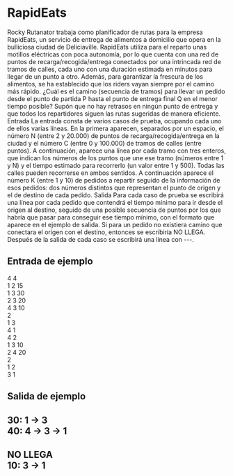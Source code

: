 # RapidEats

Rocky Rutanator trabaja como planificador de rutas para la empresa RapidEats, un servicio de entrega de alimentos a domicilio
que opera en la bulliciosa ciudad de Deliciaville.
RapidEats utiliza para el reparto unas motillos eléctricas con poca autonomía, por lo que cuenta con una red de puntos de recarga/recogida/entrega conectados por una intrincada red de
tramos de calles, cada uno con una duración estimada en minutos para llegar de un punto a otro. Además, para garantizar la frescura de los alimentos, se
ha establecido que los riders vayan siempre por el camino más rápido.
¿Cuál es el camino (secuencia de tramos) para llevar un pedido desde el punto de partida
P hasta el punto de entrega final Q en el menor tiempo posible?
Supón que no hay retrasos en ningún punto de entrega y que todos los repartidores siguen
las rutas sugeridas de manera eficiente.
Entrada
La entrada consta de varios casos de prueba, ocupando cada uno de ellos varias líneas.
En la primera aparecen, separados por un espacio, el número N (entre 2 y 20.000) de puntos de recarga/recogida/entrega en la ciudad y el número C (entre 0 y 100.000) de tramos
de calles (entre puntos). A continuación, aparece una línea por cada tramo con tres enteros,
que indican los números de los puntos que une ese tramo (números entre 1 y N) y el tiempo estimado para recorrerlo (un valor entre 1 y 500). Todas las calles pueden recorrerse en
ambos sentidos.
A continuación aparece el número K (entre 1 y 10) de pedidos a repartir seguido de la información de esos pedidos: dos números distintos que representan el punto de origen y el
de destino de cada pedido.
Salida
Para cada caso de prueba se escribirá una línea por cada pedido que contendrá el tiempo
mínimo para ir desde el origen al destino, seguido de una posible secuencia de puntos por
los que habría que pasar para conseguir ese tiempo mínimo, con el formato que aparece
en el ejemplo de salida.
Si para un pedido no existiera camino que conectara el origen con el destino, entonces se
escribiría NO LLEGA.
Después de la salida de cada caso se escribirá una línea con ---.

## Entrada de ejemplo
4 4  
1 2 15  
1 3 30  
2 3 20  
4 3 10  
2  
1 3  
4 1  
4 2  
1 3 10  
2 4 20  
2  
1 2  
3 1  

## Salida de ejemplo
30: 1 -> 3  
40: 4 -> 3 -> 1  
---  
NO LLEGA  
10: 3 -> 1  
---  